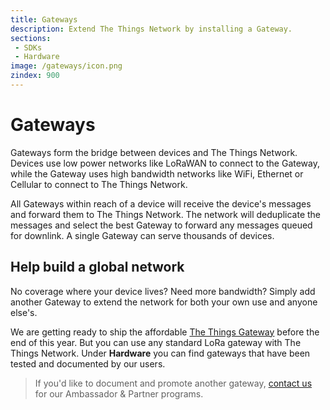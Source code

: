 ```yaml
---
title: Gateways
description: Extend The Things Network by installing a Gateway.  
sections:
 - SDKs
 - Hardware
image: /gateways/icon.png
zindex: 900
---
```


# Gateways

Gateways form the bridge between devices and The Things Network. Devices use low power networks like LoRaWAN to connect to the Gateway, while the Gateway uses high bandwidth networks like WiFi, Ethernet or Cellular to connect to The Things Network.

All Gateways within reach of a device will receive the device's messages and forward them to The Things Network. The network will deduplicate the messages and select the best Gateway to forward any messages queued for downlink. A single Gateway can serve thousands of devices.

## Help build a global network

No coverage where your device lives? Need more bandwidth? Simply add another Gateway to extend the network for both your own use and anyone else's.

We are getting ready to ship the affordable [The Things Gateway](https://www.kickstarter.com/projects/419277966/the-things-network) before the end of this year. But you can use any standard LoRa gateway with The Things Network. Under **Hardware** you can find gateways that have been tested and documented by our users.

> If you'd like to document and promote another gateway, [contact us](mailto:johan@thethingsnetwork.org) for our Ambassador & Partner programs.
